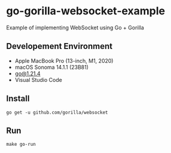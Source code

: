 # go-gorilla-websocket-example

Example of implementing WebSocket using Go + Gorilla

## Developement Environment

* Apple MacBook Pro (13-inch, M1, 2020)
* macOS Sonoma 14.1.1 (23B81)
* go@1.21.4
* Visual Studio Code

## Install

```shell
go get -u github.com/gorilla/websocket
```

## Run

```shell
make go-run
```
